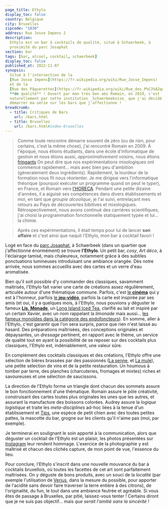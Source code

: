 ```yaml
---
page_title: Ethylo
display_toc: false
country: Belgique
city: Bruxelles
zipcode: "1030"
address: Rue Josse Impens 2
description:
  Ethylo est un bar à cocktails de qualité, situé à Schaerbeek, à 
  proximité du parc Josaphat
section: bar
tags: [bar, alcool, cocktail, schaerbeek]
display_toc: false
published_at: 2022-11-07
synopsis:
  Situé à l'intersection de la 
  [Rue Josse Impens](https://fr.wikipedia.org/wiki/Rue_Josse_Impens)
  et de la 
  [Rue des Pâquerettes](https://fr.wikipedia.org/wiki/Rue_des_P%C3%A2querettes_(Bruxelles)), [l'Ethylo](https://ethylococktailbar.be/) est un bar à cocktails 
  **de qualité** ! Ouvert par mon très bon ami Romain, en 2019, c'est 
  naturellement par cette institution _Schaerbeekoise_ que j'ai décidé de 
  démarrer ma série sur les bars que j'affectionne !
breadcrumb:
  - title: Critiques de Bars
    url: /bars.html
  - title: Bruxelles
    url: /bars.html#index-bruxelles
---
```


> Comme toute rencontre démarre souvent de zéro (ou de _rien_, pour
> certains, c'est la même chose), j'ai rencontré Romain en 2009. À
> l'époque, nous étions étudiants, dans une école d'informatique de
> gestion et nous étions aussi, _approximativement_ voisins, nous
> étions [fringants](/images/romain-xavier.jpg) On peut dire que nos
> expérimentations mixologiques ont commencé rapidement... mais avec
> bien peu d'ambition (géneralement deux ingrédients). Rapidement, la
> lourdeur de la formation nous fit nous réorienter. Je me dirigeai
> vers l'informatique théorique (pourquoi exécuter un programme quand
> on peut le _typer_), en France, et Romain vers
> [l'HORECA](https://fr.wikipedia.org/wiki/Horeca). Pendant une petite
> dizaine d'années, il a aiguisé ses compétences dans divers
> établissements et moi, en tant que _groupie alcoolique_, je l'ai
> suivi, entrelaçant mes retours au Pays de découvertes bibitives et
> mixologiques. Rétrospectivement, nous avons continué des carrières
> scientifiques, j'ai choisi la programmation fonctionnelle
> statiquement typée et lui... la chimie.

> Après ces expérimentations, il était temps pour lui de lancer **son
> affaire** et c'est ainsi que naquit l'Ethylo, mon bar à cocktail
> favori !

Logé en face du [parc
Josaphat](https://fr.wikipedia.org/wiki/Parc_Josaphat), à Schaerbeek
(dans un quartier que j'affectionne énormément) se trouve
**l'Ethylo**. Un petit bar, _cosy_, _Art déco_, à l'éclairage tamisé,
mais chaleureux, notamment grâce à des subtiles ponctuations
lumineuses introduisant une ambiance orangée. Dès notre arrivée, nous
sommes accueillis avec des cartes et un verre d'eau aromatisée.

Bien qu'il soit possible d'y commander des classiques, savamment
maitrisés, l'Ethylo fait varier une carte de créations assez
régulièrement, articulée autour d'une thématique commune. Parfois,
c'est [le
**cinéma**](https://www.instagram.com/stories/highlights/18013078936321699/)
qui y est à l'honneur, parfois [le
**jeu-vidéo**](https://www.instagram.com/stories/highlights/17988837178479342/),
parfois la carte est inspirée par ses amis (et oui, il y a quelques
mois, à l'Ethylo, nous pouvions y déguster le fameux [**Lis,
Monade**](https://www.instagram.com/p/Cajeir4AeOL/), un [Long Island
Iced Tea](https://fr.wikipedia.org/wiki/Long_Island_iced_tea),
clarifié au lait et inspiré par un certain Xavier, avec un nom
rappelant la _limonade_ mais aussi...  [les fameux monoïdes dans la
catégorie des
endofoncteurs](<https://en.wikipedia.org/wiki/Monad_(category_theory)>)). En
somme, aller à l'Ethylo, c'est garantir que l'on sera surpris, parce
que rien n'est laissé au hasard. Des préparations maîtrisées, des
conceptions originales et dépaysantes, un _dressage_ pertinent, en
rapport avec le thème, un service de qualité tout en ayant la
possibilité de se reposer sur des cocktails plus classiques, l'Ethylo
est, indéniablement, une valeur sûre.

En complément des cocktails classiques et des créations, l'Ethylo
offre une sélection de bières brassées par des passionnés ([La
senne](https://www.brasseriedelasenne.be/?lang=fr), et [La
mule](https://brasseriedelamule.wixsite.com/mon-site)), une petite
sélection de vins et de la petite restauration. Un houmous à tomber
par terre, des planches (charcuteries, fromages et mixtes) riches et
savoureuses et une sélection de saucissons.


La direction de l'Ethylo forme un triangle dont chacun des sommets
assure le bon fonctionnement d'une thématique. Romain assure le pôle
créativité, construisant des cartes toutes plus originales les unes
que les autres, et assurant la manufacture des boissons
colorées. Audrey assure la _logique logistique_ et traite les
_meta-disciplines_ ad-hoc liées à la tenue d'un établissement et
[Tips](https://ethylococktailbar.be/upload/content/source/Photo4.png),
une espèce de petit chien avec des toutes petites pattes, la mascotte
du bar, grogne sur les clients qu'il n'aime pas (moi, par exemple).

Je terminerai en soulignant le soin apporté à la communication, alors
que déguster un cocktail de l'Ethylo est un plaisir, les photos
présentées sur
[Instagram](https://www.instagram.com/ethylo_cocktailbar/) leur
rendent hommage.  L'exercice de la photographie y est maîtrisé et
chacun des clichés capture, de mon point de vue, l'essence du lieu.

Pour conclure, l'Ethylo s'inscrit dans une nouvelle mouvance du bar à
cocktails bruxellois, où toutes les facettes de cet art sont
parfaitement maîtrisées. On y déguste de bons produits, avec un souci
de la _localité_ (par exemple l'utilisation de
[Verjus](https://fr.wikipedia.org/wiki/Verjus), dans la mesure du
possible, pour apporter de l'acidité sans devoir faire traverser la
terre entière à des citrons), de l'originalité, du fun, le tout dans
une ambiance feutrée et agréable. Si vous êtes de passage à Bruxelles,
par pitié, laissez-vous tenter ! Certains diront que je ne suis pas
objectif...  mais _que serait l'amitié sans la sincérité !_
